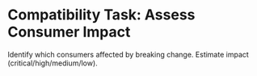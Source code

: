 # Compatibility Task: Assess Consumer Impact

Identify which consumers affected by breaking change. Estimate impact (critical/high/medium/low).
